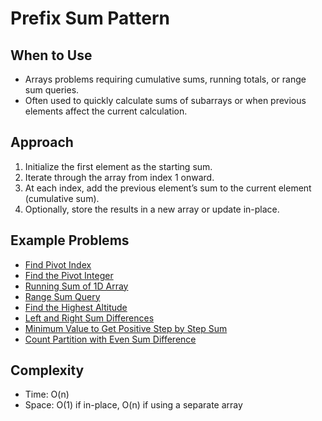 # Prefix Sum Pattern

## When to Use
- Arrays problems requiring cumulative sums, running totals, or range sum queries.
- Often used to quickly calculate sums of subarrays or when previous elements affect the current calculation.

## Approach
1. Initialize the first element as the starting sum.
2. Iterate through the array from index 1 onward.
3. At each index, add the previous element’s sum to the current element (cumulative sum).
4. Optionally, store the results in a new array or update in-place.

## Example Problems
- [Find Pivot Index](../arrays/724_find_pivot_index_prefix_sum.java)
- [Find the Pivot Integer](../arrays/2485_find_the_pivot_integer_prefix_sum.java)
- [Running Sum of 1D Array](../arrays/1480_running_sum_1D_array__prefix_sum.java)
- [Range Sum Query](../arrays/303_range_sum_query_prefix_sum.java)
- [Find the Highest Altitude](../arrays/1732_find_the_highest_altitude_prefix_sum.java)
- [Left and Right Sum Differences](../arrays/2574_left_right_sum_prefix_sum.java)
- [Minimum Value to Get Positive Step by Step Sum](../arrays/1413_minimum_value_to_get_step_by_step_sum_prefix_sum.java)
- [Count Partition with Even Sum Difference](../arrays/3432_Count_Partitions_with_Even_Sum_Difference.java)


## Complexity
- Time: O(n)
- Space: O(1) if in-place, O(n) if using a separate array
